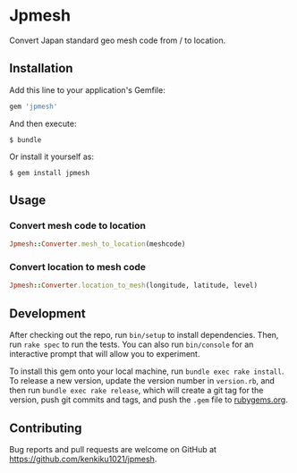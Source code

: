 # Jpmesh

Convert Japan standard geo mesh code from / to location.

## Installation

Add this line to your application's Gemfile:

```ruby
gem 'jpmesh'
```

And then execute:

    $ bundle

Or install it yourself as:

    $ gem install jpmesh

## Usage

### Convert mesh code to location

```ruby
Jpmesh::Converter.mesh_to_location(meshcode)
```

### Convert location to mesh code

```ruby
Jpmesh::Converter.location_to_mesh(longitude, latitude, level)
```

## Development

After checking out the repo, run `bin/setup` to install dependencies. Then, run `rake spec` to run the tests. You can also run `bin/console` for an interactive prompt that will allow you to experiment.

To install this gem onto your local machine, run `bundle exec rake install`. To release a new version, update the version number in `version.rb`, and then run `bundle exec rake release`, which will create a git tag for the version, push git commits and tags, and push the `.gem` file to [rubygems.org](https://rubygems.org).

## Contributing

Bug reports and pull requests are welcome on GitHub at https://github.com/kenkiku1021/jpmesh.
